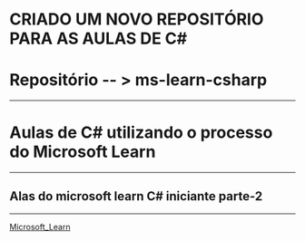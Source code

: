 # CRIADO UM NOVO REPOSITÓRIO PARA AS AULAS DE C#
# Repositório -- > ms-learn-csharp
----
# Aulas de C# utilizando o processo do Microsoft Learn
----
## Alas do microsoft learn C# iniciante parte-2
----
[Microsoft_Learn](https://www.learn,microsoft.com)
